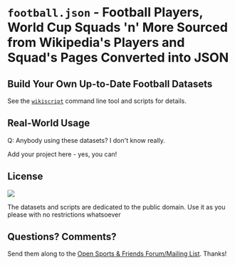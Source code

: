 # `football.json` - Football Players, World Cup Squads 'n' More Sourced from Wikipedia's Players and Squad's Pages Converted into JSON





## Build Your Own Up-to-Date Football Datasets

See the [`wikiscript`](https://github.com/wikiscript/wikiscript)
command line tool and scripts for details.


## Real-World Usage

Q: Anybody using these datasets?  I don't know really.

Add your project here - yes, you can!



## License

![](https://publicdomainworks.github.io/buttons/zero88x31.png)

The datasets and scripts are dedicated to the public domain. Use it as you please with no restrictions whatsoever

## Questions? Comments?

Send them along to the
[Open Sports & Friends Forum/Mailing List](http://groups.google.com/group/opensport).
Thanks!
